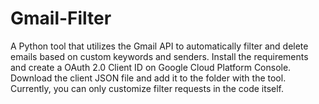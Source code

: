 # Gmail-Filter 
A Python tool that utilizes the Gmail API to automatically filter and delete emails based on custom keywords and senders. Install the requirements and create a OAuth 2.0 Client ID on Google Cloud Platform Console. Download the client JSON file and add it to the folder with the tool. Currently, you can only customize filter requests in the code itself.
